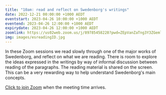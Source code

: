 ```yaml
---
title: "10am: read and reflect on Swedenborg's writings"
date: 2022-12-21 00:00:00 +1000 AEDT
eventstart: 2023-04-26 10:00:00 +1000 AEDT
eventend: 2023-04-26 12:00:00 +1000 AEDT
expirydate: 2023-04-26 12:00:00 +1000 AEDT
zoomlink: https://us02web.zoom.us/j/89785458228?pwd=ZEpVanZaTng3Y3ZGeml0R2RjcTY1QT09
img: images/esreadingID.jpg
---
```


In these Zoom sessions we read slowly through one of the major works of Swedenborg, and reflect on what we are reading. There is room to explore the ideas expressed in the writings by way of informal discussion between reading of the paragraphs. The reading material is shared on the screen. This can be a very rewarding way to help understand Swedenborg's main concepts.

[Click to join Zoom](https://us02web.zoom.us/j/89785458228?pwd=ZEpVanZaTng3Y3ZGeml0R2RjcTY1QT09) when the meeting time arrives.


